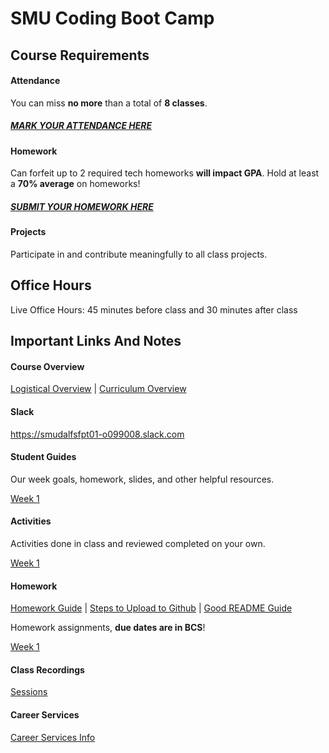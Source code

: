 # SMU Coding Boot Camp

## Course Requirements

#### Attendance

You can miss **no more** than a total of **8 classes**.

##### [MARK YOUR ATTENDANCE HERE](http://bootcampspot.com)

#### Homework

Can forfeit up to 2 required tech homeworks **will impact GPA**. Hold at least a **70% average** on homeworks!

##### [SUBMIT YOUR HOMEWORK HERE](http://bootcampspot.com)

#### Projects

Participate in and contribute meaningfully to all class projects.

## Office Hours

Live Office Hours: 45 minutes before class and 30 minutes after class

## Important Links And Notes

#### Course Overview

[Logistical Overview](https://docs.google.com/presentation/d/1-RTQozBoJPPex5Pg63m7pX_LcI5EXsgbfbsuFil_FyM/edit) | [Curriculum Overview](https://techbootcamps.smu.edu/coding/curriculum/)

#### Slack

https://smudalfsfpt01-o099008.slack.com

#### Student Guides

Our week goals, homework, slides, and other helpful resources.

[Week 1](/01-HTML-Git-CSS/README.md)

#### Activities

Activities done in class and reviewed completed on your own.

[Week 1](/01-HTML-Git-CSS/01-Activities)

#### Homework

[Homework Guide](/01-HTML-Git-CSS/04-Important/Homework-Guide) | [Steps to Upload to Github](/01-HTML-Git-CSS/04-Important/Steps%20To%20Upload%20to%20Github.pdf) | [Good README Guide](/01-HTML-Git-CSS/04-Important/Good-README-Guide)

Homework assignments, **due dates are in BCS**!

[Week 1](/01-HTML-Git-CSS/02-Homework)

#### Class Recordings

[Sessions](https://www.bootcampspot.com/sessions)

#### Career Services

[Career Services Info](01-HTML-Git-CSS/04-Important/CAREER-CONNECTION.md)
